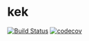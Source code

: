 # kek
[![Build Status](https://travis-ci.com/ainz713/kek.svg?branch=master)](https://travis-ci.com/ainz713/kek)
[![codecov](https://codecov.io/gh/ainz713/kek/branch/master/graph/badge.svg?token=7QGZBCZPU8)](https://codecov.io/gh/ainz713/kek)